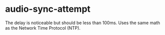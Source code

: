 # audio-sync-attempt
The delay is noticeable but should be less than 100ms. Uses the same math as the Network Time Protocol (NTP).
